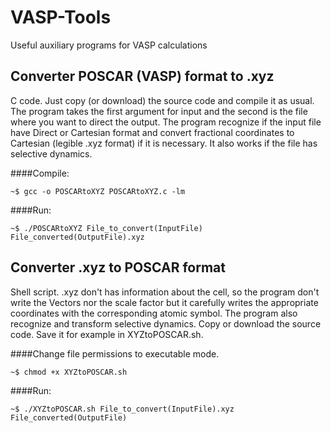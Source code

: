 # VASP-Tools

Useful auxiliary programs for  VASP calculations


## Converter POSCAR (VASP) format to .xyz

C code. Just copy (or download) the source code and compile it as usual. The program takes the first argument for input and the second is the file where you want to direct the output. The program recognize if the input file have Direct or Cartesian format and convert fractional coordinates to Cartesian (legible .xyz format) if it is necessary. It also works if  the file has selective dynamics.

####Compile: 
```
~$ gcc -o POSCARtoXYZ POSCARtoXYZ.c -lm 
```
####Run:
```
~$ ./POSCARtoXYZ File_to_convert(InputFile) File_converted(OutputFile).xyz
```
## Converter  .xyz to POSCAR format

Shell script. .xyz don't has information about the cell, so the program don't  write the Vectors nor the scale factor but it carefully writes the appropriate coordinates with the corresponding atomic symbol. The program also recognize and transform selective dynamics. Copy or download the source code. Save it for example in XYZtoPOSCAR.sh. 

####Change file  permissions to executable mode.
```
~$ chmod +x XYZtoPOSCAR.sh
```
####Run:
```
~$ ./XYZtoPOSCAR.sh File_to_convert(InputFile).xyz File_converted(OutputFile)
```


